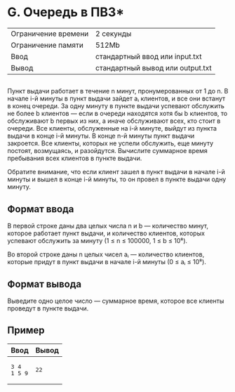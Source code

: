 <div class="problem-statement"><div class="header"><h1 class="title">G. Очередь в ПВЗ*</h1><table><tr class="time-limit"><td class="property-title">Ограничение времени</td><td>2&nbsp;секунды</td></tr><tr class="memory-limit"><td class="property-title">Ограничение памяти</td><td>512Mb</td></tr><tr class="input-file"><td class="property-title">Ввод</td><td colspan="1">стандартный ввод или input.txt</td></tr><tr class="output-file"><td class="property-title">Вывод</td><td colspan="1">стандартный вывод или output.txt</td></tr></table></div><h2></h2><div class="legend">
<p>
Пункт выдачи работает в течение n минут, пронумерованных от 1 до n. В начале i-й минуты в пункт выдачи зайдет aᵢ клиентов, и все они встанут в конец очереди. За одну минуту в пункте выдачи успевают обслужить не более b клиентов — если в очереди находятся хотя бы b клиентов, то обслуживают b первых из них, а иначе обслуживают всех, кто стоит в очереди. Все клиенты, обслуженные на i-й минуте, выйдут из пункта выдачи в конце i-й минуты. В конце n-й минуты пункт выдачи закроется. Все клиенты, которых не успели обслужить, еще минуту постоят, возмущаясь, и разойдутся. Вычислите суммарное время пребывания всех клиентов в пункте выдачи.

Обратите внимание, что если клиент зашел в пункт выдачи в начале i-й минуты и вышел в конце i-й минуты, то он провел в пункте выдачи одну минуту.

</p>
</div><h2>Формат ввода</h2><div class="input-specification">
<p>
В первой строке даны два целых числа n и b — количество минут, которое работает пункт выдачи, и количество клиентов, которых успевают обслужить за минуту (1 ≤ n ≤ 100000, 1 ≤ b ≤ 10⁸).

Во второй строке даны n целых чисел aᵢ — количество клиентов, которые придут в пункт выдачи в начале i-й минуты (0 ≤ aᵢ ≤ 10⁸).

</p>
</div><h2>Формат вывода</h2><div class="output-specification">
<p>
Выведите одно целое число — суммарное время, которое все клиенты проведут в пункте выдачи.
</p></div><h2>Пример</h2><table class="sample-tests"><thead><tr><th>Ввод</th><th>Вывод</th></tr></thead><tbody><tr><td><pre>3 4
1 5 9
</pre></td><td><pre>22</pre></td></tr></tbody></table>
